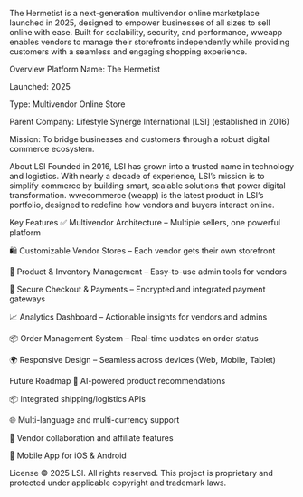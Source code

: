 The Hermetist is a next-generation multivendor online marketplace launched in 2025, designed to empower businesses of all sizes to sell online with ease. Built for scalability, security, and performance, wweapp enables vendors to manage their storefronts independently while providing customers with a seamless and engaging shopping experience.

Overview
Platform Name: The Hermetist

Launched: 2025

Type: Multivendor Online Store

Parent Company: Lifestyle Synerge International [LSI] (established in 2016)

Mission: To bridge businesses and customers through a robust digital commerce ecosystem.

About LSI
Founded in 2016, LSI has grown into a trusted name in technology and logistics. With nearly a decade of experience, LSI’s mission is to simplify commerce by building smart, scalable solutions that power digital transformation. wwecommerce (weapp) is the latest product in LSI’s portfolio, designed to redefine how vendors and buyers interact online.

Key Features
✅ Multivendor Architecture – Multiple sellers, one powerful platform

🛍️ Customizable Vendor Stores – Each vendor gets their own storefront

🧾 Product & Inventory Management – Easy-to-use admin tools for vendors

🔐 Secure Checkout & Payments – Encrypted and integrated payment gateways

📈 Analytics Dashboard – Actionable insights for vendors and admins

📦 Order Management System – Real-time updates on order status

🌍 Responsive Design – Seamless across devices (Web, Mobile, Tablet)

Future Roadmap
🧠 AI-powered product recommendations

📦 Integrated shipping/logistics APIs

🌐 Multi-language and multi-currency support

🤝 Vendor collaboration and affiliate features

📱 Mobile App for iOS & Android

License
© 2025 LSI. All rights reserved.
This project is proprietary and protected under applicable copyright and trademark laws.
